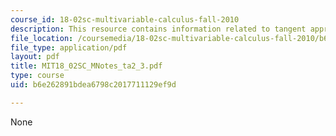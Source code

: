 ```yaml
---
course_id: 18-02sc-multivariable-calculus-fall-2010
description: This resource contains information related to tangent approximation.
file_location: /coursemedia/18-02sc-multivariable-calculus-fall-2010/b6e262891bdea6798c2017711129ef9d_MIT18_02SC_MNotes_ta2_3.pdf
file_type: application/pdf
layout: pdf
title: MIT18_02SC_MNotes_ta2_3.pdf
type: course
uid: b6e262891bdea6798c2017711129ef9d

---
```

None